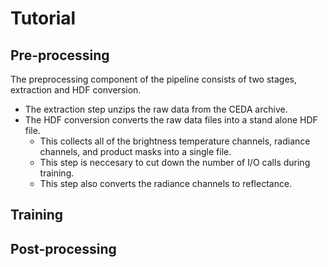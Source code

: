 # Tutorial

## Pre-processing

The preprocessing component of the pipeline consists of two stages, extraction and HDF conversion. 

 - The extraction step unzips the raw data from the CEDA archive. 
 - The HDF conversion converts the raw data files into a stand alone HDF file. 
   - This collects all of the brightness temperature channels, radiance channels, and product masks into a single file. 
   - This step is neccesary to cut down the number of I/O calls during training.
   - This step also converts the radiance channels to reflectance.

## Training

## Post-processing
